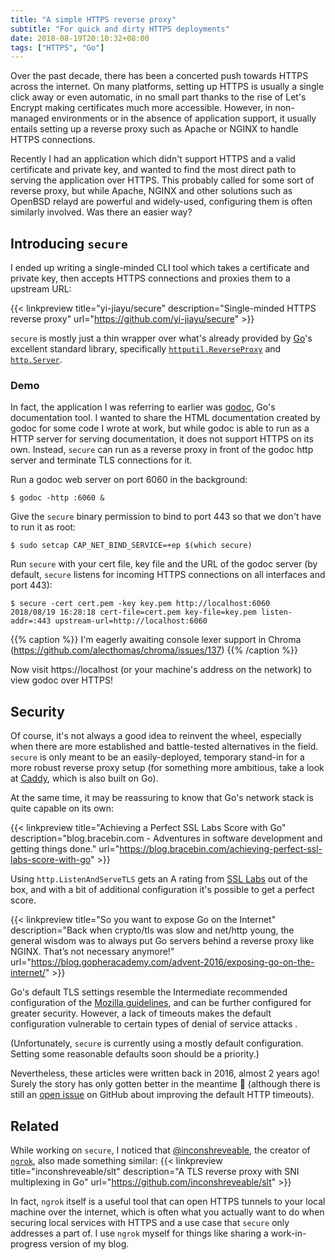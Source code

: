 ```yaml
---
title: "A simple HTTPS reverse proxy"
subtitle: "For quick and dirty HTTPS deployments"
date: 2018-08-19T20:10:32+08:00
tags: ["HTTPS", "Go"]
---
```


Over the past decade, there has been a concerted push towards HTTPS across the internet. On many platforms, setting up HTTPS is usually a single click away or even automatic, in no small part thanks to the rise of Let's Encrypt making certificates much more accessible. However, in non-managed environments or in the absence of application support, it usually entails setting up a reverse proxy such as Apache or NGINX to handle HTTPS connections.

Recently I had an application which didn't support HTTPS and a valid certificate and private key, and wanted to find the most direct path to serving the application over HTTPS. This probably called for some sort of reverse proxy, but while Apache, NGINX and other solutions such as OpenBSD relayd are powerful and widely-used, configuring them is often similarly involved. Was there an easier way?

## Introducing `secure`
I ended up writing a single-minded CLI tool which takes a certificate and private key, then accepts HTTPS connections and proxies them to a upstream URL:

{{< linkpreview title="yi-jiayu/secure" description="Single-minded HTTPS reverse proxy" url="https://github.com/yi-jiayu/secure" >}} 

`secure` is mostly just a thin wrapper over what's already provided by [Go](https://golang.org/)'s excellent standard library, specifically [`httputil.ReverseProxy`](https://golang.org/pkg/net/http/httputil/#ReverseProxy) and [`http.Server`](https://golang.org/pkg/net/http/#Server.ListenAndServeTLS).

### Demo
In fact, the application I was referring to earlier was [godoc](https://godoc.org/golang.org/x/tools/cmd/godoc), Go's documentation tool. I wanted to share the HTML documentation created by godoc for some code I wrote at work, but while godoc is able to run as a HTTP server for serving documentation, it does not support HTTPS on its own. Instead, `secure` can run as a reverse proxy in front of the godoc http server and terminate TLS connections for it.

Run a godoc web server on port 6060 in the background:
```console
$ godoc -http :6060 &
```

Give the `secure` binary permission to bind to port 443 so that we don't have to run it as root:
```console
$ sudo setcap CAP_NET_BIND_SERVICE=+ep $(which secure)
```

Run `secure` with your cert file, key file and the URL of the godoc server (by default, `secure` listens for incoming HTTPS connections on all interfaces and port 443):
```console
$ secure -cert cert.pem -key key.pem http://localhost:6060
2018/08/19 16:28:18 cert-file=cert.pem key-file=key.pem listen-addr=:443 upstream-url=http://localhost:6060
```
{{% caption  %}}
I'm eagerly awaiting console lexer support in Chroma (https://github.com/alecthomas/chroma/issues/137)
{{% /caption %}}

Now visit https://localhost (or your machine's address on the network) to view godoc over HTTPS!

## Security
Of course, it's not always a good idea to reinvent the wheel, especially when there are more established and battle-tested alternatives in the field. `secure` is only meant to be an easily-deployed, temporary stand-in for a more robust reverse proxy setup (for something more ambitious, take a look at [Caddy](https://caddyserver.com/), which is also built on Go).

At the same time, it may be reassuring to know that Go's network stack is quite capable on its own:

{{< linkpreview title="Achieving a Perfect SSL Labs Score with Go"
    description="blog.bracebin.com - Adventures in software development and getting things done."
    url="https://blog.bracebin.com/achieving-perfect-ssl-labs-score-with-go" >}}
    
Using `http.ListenAndServeTLS` gets an A rating from [SSL Labs](https://www.ssllabs.com/ssltest/) out of the box, and with a bit of additional configuration it's possible to get a perfect score.

{{< linkpreview title="So you want to expose Go on the Internet"
    description="Back when crypto/tls was slow and net/http young, the general wisdom was to always put Go servers behind a reverse proxy like NGINX. That’s not necessary anymore!"
    url="https://blog.gopheracademy.com/advent-2016/exposing-go-on-the-internet/" >}}
    
Go's default TLS settings resemble the Intermediate recommended configuration of the [Mozilla guidelines](https://wiki.mozilla.org/Security/Server_Side_TLS), and can be further configured for greater security. However, a lack of timeouts makes the default configuration vulnerable to certain types of denial of service attacks .

(Unfortunately, `secure` is currently using a mostly default configuration. Setting some reasonable defaults soon should be a priority.) 

Nevertheless, these articles were written back in 2016, almost 2 years ago! Surely the story has only gotten better in the meantime 🙂 (although there is still an [open issue](https://github.com/golang/go/issues/24138) on GitHub about improving the default HTTP timeouts).

## Related
While working on `secure`, I noticed that [@inconshreveable](https://inconshreveable.com/), the creator of [`ngrok`](https://ngrok.com/), also made something similar: 
{{< linkpreview title="inconshreveable/slt"
    description="A TLS reverse proxy with SNI multiplexing in Go"
    url="https://github.com/inconshreveable/slt" >}}
    
In fact, `ngrok` itself is a useful tool that can open HTTPS tunnels to your local machine over the internet, which is often what you actually want to do when securing local services with HTTPS and a use case that `secure` only addresses a part of. I use `ngrok` myself for things like sharing a work-in-progress version of my blog.
